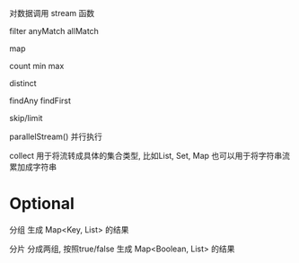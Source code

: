 对数据调用 stream 函数

filter
anyMatch
allMatch

map

count
min
max

distinct


findAny
findFirst

skip/limit

parallelStream() 并行执行

collect 用于将流转成具体的集合类型, 比如List, Set, Map
也可以用于将字符串流累加成字符串

# Optional #

分组
生成 Map<Key, List<Value>> 的结果

分片
分成两组, 按照true/false
生成 Map<Boolean, List<Value>> 的结果


